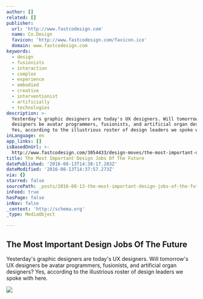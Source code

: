 ```yaml
---
author: []
related: []
publisher:
  url: 'http://www.fastcodesign.com'
  name: Co.Design
  favicon: 'http://www.fastcodesign.com/favicon.ico'
  domain: www.fastcodesign.com
keywords:
  - design
  - fusionists
  - interaction
  - complex
  - experience
  - embodied
  - creative
  - interventionist
  - artificially
  - technologies
description: >-
  Yesterday's graphic designers are today's UX designers. Will tomorrow's UX
  designers be avatar programmers, fusionists, and artificial organ designers?
  Yes, according to the illustrious roster of design leaders we spoke with here.
inLanguage: en
app_links: []
isBasedOnUrl: >-
  http://www.fastcodesign.com/3054433/design-moves/the-most-important-design-jobs-of-the-future
title: The Most Important Design Jobs Of The Future
datePublished: '2016-08-13T14:38:17.283Z'
dateModified: '2016-08-13T14:37:57.273Z'
via: {}
starred: false
sourcePath: _posts/2016-08-13-the-most-important-design-jobs-of-the-future.md
inFeed: true
hasPage: false
inNav: false
_context: 'http://schema.org'
_type: MediaObject

---
```

<article style=""><h1>The Most Important Design Jobs Of The Future</h1><p>Yesterday's graphic designers are today's UX designers. Will tomorrow's UX designers be avatar programmers, fusionists, and artificial organ designers? Yes, according to the illustrious roster of design leaders we spoke with here.</p><img src="http://a.fastcompany.net/multisite_files/fastcompany/imagecache/inline-large/inline/2015/12/3054433-inline-i-vr-the-most-important-design-jobs-of-the-future.jpg" /></article>